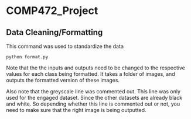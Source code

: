 # COMP472_Project

## Data Cleaning/Formatting

This command was used to standardize the data

`python format.py`

Note that the the inputs and outputs need to be changed to the respective values for each class being formatted. It takes a folder of images, and outputs the formatted version of these images.

Also note that the greyscale line was commented out. This line was only used for the engaged dataset. Since the other datasets are already black and white. So depending whether this line is commented out or not, you need to make sure that the right image is being outputted.

